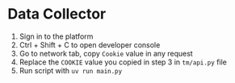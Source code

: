 # Data Collector
1. Sign in to the platform
2. Ctrl + Shift + C to open developer console
3. Go to network tab, copy `Cookie` value in any request 
4. Replace the `COOKIE` value you copied in step 3 in `tm/api.py` file
5. Run script with `uv run main.py`

